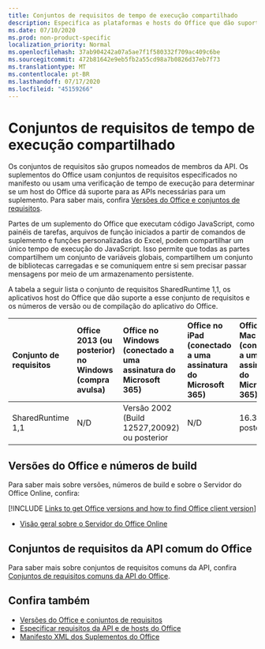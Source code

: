 ```yaml
---
title: Conjuntos de requisitos de tempo de execução compartilhado
description: Especifica as plataformas e hosts do Office que dão suporte às APIs SharedRuntime.
ms.date: 07/10/2020
ms.prod: non-product-specific
localization_priority: Normal
ms.openlocfilehash: 37ab904242a07a5ae7f1f580332f709ac409c6be
ms.sourcegitcommit: 472b81642e9eb5fb2a55cd98a7b0826d37eb7f73
ms.translationtype: MT
ms.contentlocale: pt-BR
ms.lasthandoff: 07/17/2020
ms.locfileid: "45159266"
---
```

# <a name="shared-runtime-requirement-sets"></a>Conjuntos de requisitos de tempo de execução compartilhado

Os conjuntos de requisitos são grupos nomeados de membros da API. Os suplementos do Office usam conjuntos de requisitos especificados no manifesto ou usam uma verificação de tempo de execução para determinar se um host do Office dá suporte para as APIs necessárias para um suplemento. Para saber mais, confira [Versões do Office e conjuntos de requisitos](../../develop/office-versions-and-requirement-sets.md).

Partes de um suplemento do Office que executam código JavaScript, como painéis de tarefas, arquivos de função iniciados a partir de comandos de suplemento e funções personalizadas do Excel, podem compartilhar um único tempo de execução do JavaScript. Isso permite que todas as partes compartilhem um conjunto de variáveis globais, compartilhem um conjunto de bibliotecas carregadas e se comuniquem entre si sem precisar passar mensagens por meio de um armazenamento persistente.

A tabela a seguir lista o conjunto de requisitos SharedRuntime 1,1, os aplicativos host do Office que dão suporte a esse conjunto de requisitos e os números de versão ou de compilação do aplicativo do Office.

|  Conjunto de requisitos  |  Office 2013 (ou posterior) no Windows<br>(compra avulsa) | Office no Windows<br>(conectado a uma assinatura do Microsoft 365)   |  Office no iPad<br>(conectado a uma assinatura do Microsoft 365)  |  Office no Mac<br>(conectado a uma assinatura do Microsoft 365)  | Office na Web  | Servidor do Office Online |
|:-----|:-----|:-----|:-----|:-----|:-----|:-----|
| SharedRuntime 1,1  | N/D | Versão 2002 (Build 12527,20092) ou posterior | N/D | 16.35 ou posterior | Fevereiro de 2020 | N/D |

## <a name="office-versions-and-build-numbers"></a>Versões do Office e números de build

Para saber mais sobre versões, números de build e sobre o Servidor do Office Online, confira:

[!INCLUDE [Links to get Office versions and how to find Office client version](../../includes/links-get-office-versions-builds.md)]
- [Visão geral sobre o Servidor do Office Online](/officeonlineserver/office-online-server-overview)

## <a name="office-common-api-requirement-sets"></a>Conjuntos de requisitos da API comum do Office

Para saber mais sobre conjuntos de requisitos comuns da API, confira [Conjuntos de requisitos comuns da API do Office](office-add-in-requirement-sets.md).

## <a name="see-also"></a>Confira também

- [Versões do Office e conjuntos de requisitos](../../develop/office-versions-and-requirement-sets.md)
- [Especificar requisitos da API e de hosts do Office](../../develop/specify-office-hosts-and-api-requirements.md)
- [Manifesto XML dos Suplementos do Office](../../develop/add-in-manifests.md)
